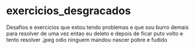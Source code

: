 # exercicios_desgracados
Desafios e exercicios que estou tendo problemas e que sou burro demais para resolver de uma vez entao eu deleto e depois de ficar puto volto e tento resolver .jpeg odio ninguem mandou nascer pobre e fudido
